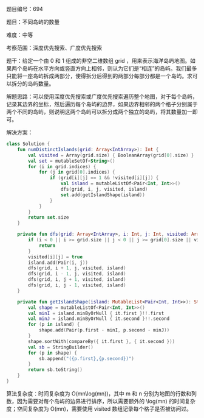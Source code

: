 题目编号：694

题目：不同岛屿的数量

难度：中等

考察范围：深度优先搜索、广度优先搜索

题干：给定一个由 0 和 1 组成的非空二维数组 grid ，用来表示海洋岛屿地图。如果两个岛屿在水平方向或竖直方向上相邻，则认为它们是“相连”的岛屿。我们最多只能将一座岛屿拆成两部分，使得拆分后得到的两部分每部分都是一个岛屿。求可以拆分的岛屿数量。

解题思路：可以使用深度优先搜索或广度优先搜索遍历整个地图，对于每个岛屿，记录其边界的坐标，然后遍历每个岛屿的边界，如果边界相邻的两个格子分别属于两个不同的岛屿，则说明这两个岛屿可以拆分成两个独立的岛屿，将其数量加一即可。

解决方案：

```kotlin
class Solution {
    fun numDistinctIslands(grid: Array<IntArray>): Int {
        val visited = Array(grid.size) { BooleanArray(grid[0].size) }
        val set = mutableSetOf<String>()
        for (i in grid.indices) {
            for (j in grid[0].indices) {
                if (grid[i][j] == 1 && !visited[i][j]) {
                    val island = mutableListOf<Pair<Int, Int>>()
                    dfs(grid, i, j, visited, island)
                    set.add(getIslandShape(island))
                }
            }
        }
        return set.size
    }

    private fun dfs(grid: Array<IntArray>, i: Int, j: Int, visited: Array<BooleanArray>, island: MutableList<Pair<Int, Int>>) {
        if (i < 0 || i >= grid.size || j < 0 || j >= grid[0].size || visited[i][j] || grid[i][j] == 0) {
            return
        }
        visited[i][j] = true
        island.add(Pair(i, j))
        dfs(grid, i + 1, j, visited, island)
        dfs(grid, i - 1, j, visited, island)
        dfs(grid, i, j + 1, visited, island)
        dfs(grid, i, j - 1, visited, island)
    }

    private fun getIslandShape(island: MutableList<Pair<Int, Int>>): String {
        val shape = mutableListOf<Pair<Int, Int>>()
        val minI = island.minByOrNull { it.first }!!.first
        val minJ = island.minByOrNull { it.second }!!.second
        for (p in island) {
            shape.add(Pair(p.first - minI, p.second - minJ))
        }
        shape.sortWith(compareBy({ it.first }, { it.second }))
        val sb = StringBuilder()
        for (p in shape) {
            sb.append("({p.first},{p.second})")
        }
        return sb.toString()
    }
}
```

算法复杂度：时间复杂度为 O(mn\log(mn))，其中 m 和 n 分别为地图的行数和列数，因为需要对每个岛屿的边界进行排序，所以需要额外的 \log(mn) 的时间复杂度；空间复杂度为 O(mn)，需要使用 visited 数组记录每个格子是否被访问过。